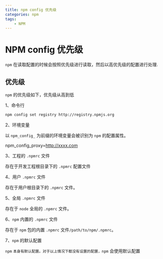 ```yaml
---
title: npm config 优先级
categories: npm
tags:
    - NPM
---
```


# NPM config 优先级

`npm` 在读取配置的时候会按照优先级进行读取，然后以高优先级的配置进行处理.

## 优先级

`npm` 的优先级如下，优先级从高到低

1、命令行

```bash
npm config set registry http://registry.npmjs.org 
```

2、环境变量

以 `npm_config_` 为前缀的环境变量会被识别为 `npm` 的配置属性。

npm_config_proxy=http://xxxx.com

3、工程的 `.npmrc` 文件

存在于开发工程根目录下的 `.npmrc` 配置文件

4、用户 `.npmrc` 文件

存在于用户根目录下的 `.npmrc` 文件。

5、全局 `.npmrc` 文件

存在于 `node` 全局的 `.npmrc` 文件。

6、`npm` 内置的 `.npmrc` 文件

存在于 `npm` 包的内置 `.npmrc` 文件`/path/to/npm/.npmrc`。

7、`npm` 的默认配置

`npm` `本身有默认配置。对于以上情况下都没有设置的配置，npm` 会使用默认配置
